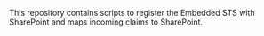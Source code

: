 This repository contains scripts to register the Embedded STS with SharePoint and maps incoming claims to SharePoint.
